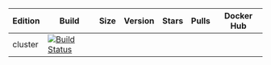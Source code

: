 Edition|Build|Size|Version|Stars|Pulls|Docker Hub
---|---|---|---|---|---|---
cluster|[![Build Status](http://tools.hansonrobotics.com:6501/buildStatus/icon?job=soul)](http://tools.hansonrobotics.com:6501/job/soul/)|
